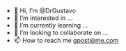 - 👋 Hi, I’m @DrGustavo
- 👀 I’m interested in ...
- 🌱 I’m currently learning ...
- 💞️ I’m looking to collaborate on ...
- 📫 How to reach me gpost@me.com

<!---
DrGustavo/DrGustavo is a ✨ special ✨ repository because its `README.md` (this file) appears on your GitHub profile.
You can click the Preview link to take a look at your changes.
--->
